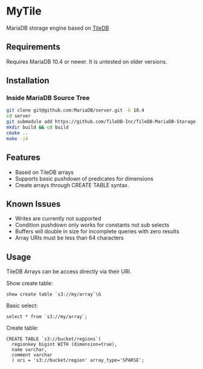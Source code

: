 # MyTile

MariaDB storage engine based on [TileDB](https://tiledb.io/)

## Requirements

Requires MariaDB 10.4 or newer. It is untested on older versions.

## Installation

### Inside MariaDB Source Tree

```bash
git clone git@github.com:MariaDB/server.git -b 10.4
cd server
git submodule add https://github.com/TileDB-Inc/TileDB-MariaDB-Storage-Engine.git storage/mytile
mkdir build && cd build
cmake ..
make -j4
```

## Features

- Based on TileDB arrays
- Supports basic pushdown of predicates for dimensions
- Create arrays through CREATE TABLE syntax.

## Known Issues

- Writes are currently not supported
- Condition pushdown only works for constants not sub selects
- Buffers will double in size for incomplete queries with zero results
- Array URIs must be less than 64 characters

## Usage

TileDB Arrays can be access directly via their URI.

Show create table:

```
show create table `s3://my/array`\G
```

Basic select:

```
select * from `s3://my/array`;
```

Create table:

```
CREATE TABLE `s3://bucket/regions`(
  regionkey bigint WITH (dimension=true),
  name varchar,
  comment varchar
  ) uri = 's3://bucket/region' array_type='SPARSE';
```

